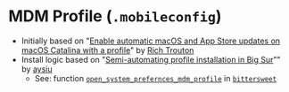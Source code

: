 # MDM Profile (`.mobileconfig`)

* Initially based on "[Enable automatic macOS and App Store updates on macOS Catalina with a profile](https://derflounder.wordpress.com/2019/10/10/enable-automatic-macos-and-app-store-updates-on-macos-catalina-with-a-profile/)" by [Rich Trouton](https://github.com/rtrouton)
* Install logic based on "[Semi-automating profile installation in Big Sur](https://www.alansiu.net/2021/01/06/semi-automating-profile-installation-in-big-sur/)"" by [aysiu](https://github.com/aysiu)
	* See: function [`open_system_prefernces_mdm_profile`](https://github.com/0xmachos/dotfiles/blob/ad4adc5da7ec6b39af4d6d0ba8ba0356b1022946/bittersweet#L1009-L1025) in [`bittersweet`](https://github.com/0xmachos/dotfiles/blob/master/bittersweet)

